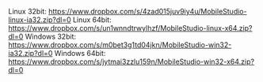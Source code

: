 Linux 32bit: https://www.dropbox.com/s/4zad015juv9iy4u/MobileStudio-linux-ia32.zip?dl=0
Linux 64bit: https://www.dropbox.com/s/un1wnndtrwylhzf/MobileStudio-linux-x64.zip?dl=0
Windows 32bit: https://www.dropbox.com/s/m0bet3g1td04jkn/MobileStudio-win32-ia32.zip?dl=0
Windows 64bit: https://www.dropbox.com/s/jytmai3zzlu159n/MobileStudio-win32-x64.zip?dl=0

